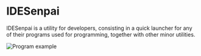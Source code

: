 # IDESenpai
IDESenpai is a utility for developers, consisting in a quick launcher for any of their programs used for programming, together with other minor utilities.

![Program example](https://i.imgur.com/FO8Ilbd.pngg)
